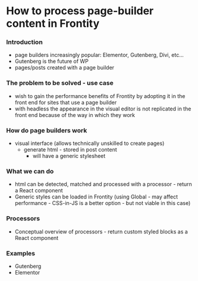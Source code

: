 # How to process page-builder content in Frontity

### Introduction
- page builders increasingly popular: Elementor, Gutenberg, Divi, etc...
- Gutenberg is the future of WP
-	pages/posts created with a page builder

### The problem to be solved - use case
-	wish to gain the performance benefits of Frontity by adopting it in the front end for sites that use a page builder
- with headless the appearance in the visual editor is not replicated in the front end because of the way in which they work

### How do page builders work
- visual interface (allows technically unskilled to create pages)
  -	generate html - stored in post content
	- will have a generic stylesheet

### What we can do
-	html can be detected, matched and processed with a processor - return a React component
-	Generic styles can be loaded in Frontity (using Global  - may affect performance - CSS-in-JS is a better option - but not viable in this case)

### Processors
- Conceptual overview of processors - return custom styled blocks as a React component

### Examples
-	Gutenberg
-	Elementor